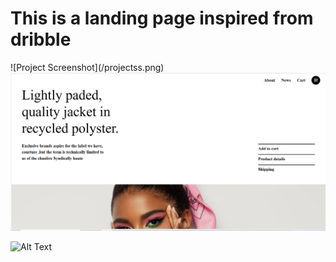 <h1>This is a  landing page inspired from dribble</h1>
![Project Screenshot](/projectss.png)
<img src="./projectss.png" alt="Description of Image">

![Alt Text](https://raw.githubusercontent.com/01RaghuShinde/Practice-projects/main/projectss.png)


